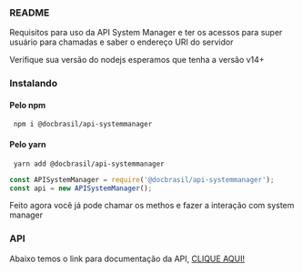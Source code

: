 ### README
<p>Requisitos para uso da API System Manager e ter os acessos para super usuário para chamadas e saber o endereço URI do servidor</p>
<p>Verifique sua versão do nodejs esperamos que tenha a versão v14+ </p>

### Instalando

#### Pelo npm
```
 npm i @docbrasil/api-systemmanager
```

#### Pelo yarn
```
 yarn add @docbrasil/api-systemmanager
```

```javascript
const APISystemManager = require('@docbrasil/api-systemmanager');
const api = new APISystemManager();
```
<p>Feito agora você já pode chamar os methos e fazer a interação com system manager</p>

### API
Abaixo temos o link para documentação da API, [CLIQUE AQUI!](https://github.com/abernardobr/api-systemmanager/blob/develop/doc/api.md)
